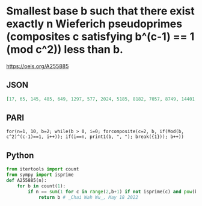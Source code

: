 # Smallest base b such that there exist exactly n Wieferich pseudoprimes \(composites c satisfying b^\(c\-1\) \=\= 1 \(mod c^2\)\) less than b\.
https://oeis.org/A255885
## JSON
```JSON
[17, 65, 145, 485, 649, 1297, 577, 2024, 5185, 8182, 7057, 8749, 14401, 30753, 56449, 57601, 77401, 129473, 51841, 129601, 254017, 296449, 202501, 389377]
```
## PARI
```PARI
for(n=1, 10, b=2; while(b > 0, i=0; forcomposite(c=2, b, if(Mod(b, c^2)^(c-1)==1, i++)); if(i==n, print1(b, ", "); break({1})); b++))
```
## Python
```Python
from itertools import count
from sympy import isprime
def A255885(n):
    for b in count(1):
        if n == sum(1 for c in range(2,b+1) if not isprime(c) and pow(b,c-1,c**2) == 1):
            return b # _Chai Wah Wu_, May 18 2022
```
